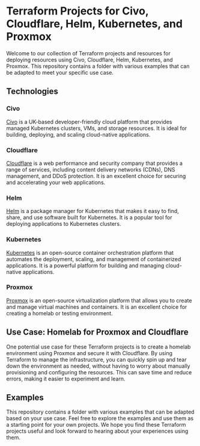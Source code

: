 # Terraform Projects for Civo, Cloudflare, Helm, Kubernetes, and Proxmox

Welcome to our collection of Terraform projects and resources for deploying resources using Civo, Cloudflare, Helm, Kubernetes, and Proxmox. This repository contains a folder with various examples that can be adapted to meet your specific use case.

## Technologies

### Civo

[Civo](https://www.civo.com/) is a UK-based developer-friendly cloud platform that provides managed Kubernetes clusters, VMs, and storage resources. It is ideal for building, deploying, and scaling cloud-native applications.

### Cloudflare

[Cloudflare](https://www.cloudflare.com/) is a web performance and security company that provides a range of services, including content delivery networks (CDNs), DNS management, and DDoS protection. It is an excellent choice for securing and accelerating your web applications.

### Helm

[Helm](https://helm.sh/) is a package manager for Kubernetes that makes it easy to find, share, and use software built for Kubernetes. It is a popular tool for deploying applications to Kubernetes clusters.

### Kubernetes

[Kubernetes](https://kubernetes.io/) is an open-source container orchestration platform that automates the deployment, scaling, and management of containerized applications. It is a powerful platform for building and managing cloud-native applications.

### Proxmox

[Proxmox](https://www.proxmox.com/) is an open-source virtualization platform that allows you to create and manage virtual machines and containers. It is an excellent choice for creating a homelab or testing environment.

## Use Case: Homelab for Proxmox and Cloudflare

One potential use case for these Terraform projects is to create a homelab environment using Proxmox and secure it with Cloudflare. By using Terraform to manage the infrastructure, you can quickly spin up and tear down the environment as needed, without having to worry about manually provisioning and configuring the resources. This can save time and reduce errors, making it easier to experiment and learn.

## Examples

This repository contains a folder with various examples that can be adapted based on your use case. Feel free to explore the examples and use them as a starting point for your own projects. We hope you find these Terraform projects useful and look forward to hearing about your experiences using them.
